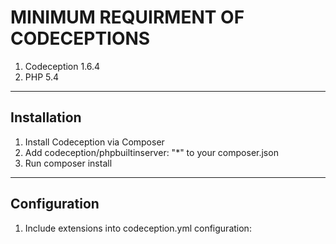 MINIMUM REQUIRMENT OF CODECEPTIONS
=======================================
  1. Codeception 1.6.4
  2. PHP 5.4

 ---------------------
 Installation
 --------------------

  1. Install Codeception via Composer
  2. Add codeception/phpbuiltinserver: "*" to your composer.json
  3. Run composer install
  
 ------------------
 Configuration
 ------------------
  1. Include extensions into codeception.yml configuration: